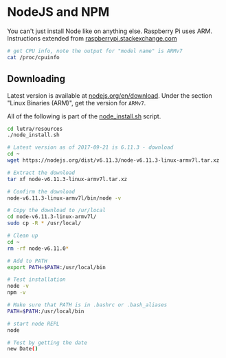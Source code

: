 # NodeJS and NPM

You can't just install Node like on anything else. Raspberry Pi  uses ARM. Instructions extended from [raspberrypi.stackexchange.com](https://raspberrypi.stackexchange.com/questions/48303/install-nodejs-for-all-raspberry-pi)

```bash
# get CPU info, note the output for "model name" is ARMv7
cat /proc/cpuinfo
```

## Downloading

Latest version is available at [nodejs.org/en/download](https://nodejs.org/en/download/). Under the section "Linux Binaries (ARM)", get the version for `ARMv7`.

All of the following is part of the [node_install.sh](https://github.com/herereadthis/lutra/blob/master/resources/install_scripts/node_install.sh) script.

```bash
cd lutra/resources
./node_install.sh
```

```bash
# Latest version as of 2017-09-21 is 6.11.3 - download
cd ~
wget https://nodejs.org/dist/v6.11.3/node-v6.11.3-linux-armv7l.tar.xz

# Extract the download
tar xf node-v6.11.3-linux-armv7l.tar.xz

# Confirm the download
node-v6.11.3-linux-armv7l/bin/node -v

# Copy the download to /ur/local
cd node-v6.11.3-linux-armv7l/
sudo cp -R * /usr/local/

# Clean up
cd ~
rm -rf node-v6.11.0*

# Add to PATH
export PATH=$PATH:/usr/local/bin

# Test installation
node -v
npm -v

# Make sure that PATH is in .bashrc or .bash_aliases
PATH=$PATH:/usr/local/bin

# start node REPL
node

# Test by getting the date
new Date()
```
